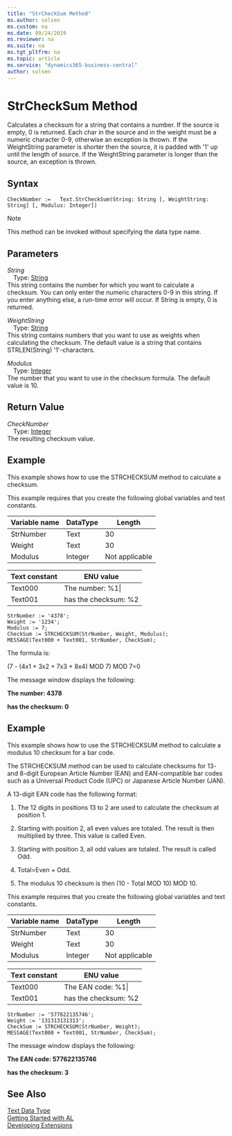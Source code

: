```yaml
---
title: "StrCheckSum Method"
ms.author: solsen
ms.custom: na
ms.date: 09/24/2019
ms.reviewer: na
ms.suite: na
ms.tgt_pltfrm: na
ms.topic: article
ms.service: "dynamics365-business-central"
author: solsen
---
```

[//]: # (START>DO_NOT_EDIT)
[//]: # (IMPORTANT:Do not edit any of the content between here and the END>DO_NOT_EDIT.)
[//]: # (Any modifications should be made in the .xml files in the ModernDev repo.)
# StrCheckSum Method
Calculates a checksum for a string that contains a number. If the source is empty, 0 is returned. Each char in the source and in the weight must be a numeric character 0-9, otherwise an exception is thrown. If the WeightString parameter is shorter then the source, it is padded with '1' up until the length of source. If the WeightString parameter is longer than the source, an exception is thrown.


## Syntax
```
CheckNumber :=   Text.StrCheckSum(String: String [, WeightString: String] [, Modulus: Integer])
```
> [!NOTE]  
> This method can be invoked without specifying the data type name.  
## Parameters
*String*  
&emsp;Type: [String](../string/string-data-type.md)  
This string contains the number for which you want to calculate a checksum. You can only enter the numeric characters 0-9 in this string. If you enter anything else, a run-time error will occur. If String is empty, 0 is returned.
        
*WeightString*  
&emsp;Type: [String](../string/string-data-type.md)  
This string contains numbers that you want to use as weights when calculating the checksum. The default value is a string that contains STRLEN(String) '1'-characters.
        
*Modulus*  
&emsp;Type: [Integer](../integer/integer-data-type.md)  
The number that you want to use in the checksum formula. The default value is 10.  


## Return Value
*CheckNumber*  
&emsp;Type: [Integer](../integer/integer-data-type.md)  
The resulting checksum value.  


[//]: # (IMPORTANT: END>DO_NOT_EDIT)

## Example  
 This example shows how to use the STRCHECKSUM method to calculate a checksum.  

 This example requires that you create the following global variables and text constants.  

|Variable name|DataType|Length|  
|-------------------|--------------|------------|  
|StrNumber|Text|30|  
|Weight|Text|30|  
|Modulus|Integer|Not applicable|  

|Text constant|ENU value|  
|-------------------|---------------|  
|Text000|The number: %1\\|  
|Text001|has the checksum: %2|  

```  
StrNumber := '4378';  
Weight := '1234';  
Modulus := 7;   
CheckSum := STRCHECKSUM(StrNumber, Weight, Modulus);   
MESSAGE(Text000 + Text001, StrNumber, CheckSum);  
```  

 The formula is:  

 \(7 - \(4x1 + 3x2 + 7x3 + 8x4\) MOD 7\) MOD 7=0  

 The message window displays the following:  

 **The number: 4378**  

 **has the checksum: 0**  

## Example  
 This example shows how to use the STRCHECKSUM method to calculate a modulus 10 checksum for a bar code.  

 The STRCHECKSUM method can be used to calculate checksums for 13- and 8-digit European Article Number \(EAN\) and EAN-compatible bar codes such as a Universal Product Code \(UPC\) or Japanese Article Number \(JAN\).  

 A 13-digit EAN code has the following format:  

1.  The 12 digits in positions 13 to 2 are used to calculate the checksum at position 1.  

2.  Starting with position 2, all even values are totaled. The result is then multiplied by three. This value is called Even.  

3.  Starting with position 3, all odd values are totaled. The result is called Odd.  

4.  Total=Even + Odd.  

5.  The modulus 10 checksum is then \(10 - Total MOD 10\) MOD 10.  

 This example requires that you create the following global variables and text constants.  

|Variable name|DataType|Length|  
|-------------------|--------------|------------|  
|StrNumber|Text|30|  
|Weight|Text|30|  
|Modulus|Integer|Not applicable|  

|Text constant|ENU value|  
|-------------------|---------------|  
|Text000|The EAN code: %1\\|  
|Text001|has the checksum: %2|  

```  
StrNumber := '577622135746';  
Weight := '131313131313';  
CheckSum := STRCHECKSUM(StrNumber, Weight);  
MESSAGE(Text000 + Text001, StrNumber, CheckSum);  
```  

 The message window displays the following:  

 **The EAN code: 577622135746**  

 **has the checksum: 3**  


## See Also
[Text Data Type](text-data-type.md)  
[Getting Started with AL](../../devenv-get-started.md)  
[Developing Extensions](../../devenv-dev-overview.md)